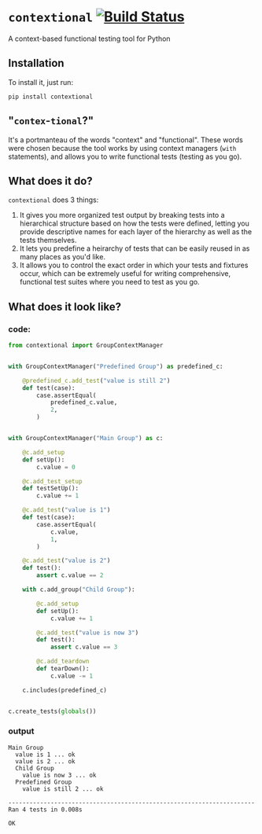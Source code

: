 # `contextional` [![Build Status](https://travis-ci.org/SalmonMode/contextional.svg?branch=master)](https://travis-ci.org/SalmonMode/contextional)
A context-based functional testing tool for Python

## Installation

To install it, just run:

```shell
pip install contextional
```

## "`contex`-`tional`?"

It's a portmanteau of the words "context" and "functional". These words were chosen because the tool works by using context managers (`with` statements), and allows you to write functional tests (testing as you go).

## What does it do?

`contextional` does 3 things:

1. It gives you more organized test output by breaking tests into a hierarchical structure based on how the tests were defined, letting you provide descriptive names for each layer of the hierarchy as well as the tests themselves.
2. It lets you predefine a heirarchy of tests that can be easily reused in as many places as you'd like.
3. It allows you to control the exact order in which your tests and fixtures occur, which can be extremely useful for writing comprehensive, functional test suites where you need to test as you go.

## What does it look like?

### code:

```python
from contextional import GroupContextManager


with GroupContextManager("Predefined Group") as predefined_c:

    @predefined_c.add_test("value is still 2")
    def test(case):
        case.assertEqual(
            predefined_c.value,
            2,
        )


with GroupContextManager("Main Group") as c:

    @c.add_setup
    def setUp():
        c.value = 0

    @c.add_test_setup
    def testSetUp():
        c.value += 1

    @c.add_test("value is 1")
    def test(case):
        case.assertEqual(
            c.value,
            1,
        )

    @c.add_test("value is 2")
    def test():
        assert c.value == 2

    with c.add_group("Child Group"):

        @c.add_setup
        def setUp():
            c.value += 1

        @c.add_test("value is now 3")
        def test():
            assert c.value == 3

        @c.add_teardown
        def tearDown():
            c.value -= 1

    c.includes(predefined_c)


c.create_tests(globals())
```

### output

```
Main Group
  value is 1 ... ok
  value is 2 ... ok
  Child Group
    value is now 3 ... ok
  Predefined Group
    value is still 2 ... ok

----------------------------------------------------------------------
Ran 4 tests in 0.008s

OK
```
